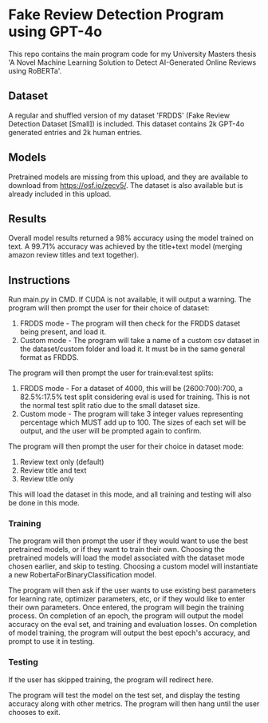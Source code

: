 # Fake Review Detection Program using GPT-4o
This repo contains the main program code for my University Masters thesis 'A Novel Machine Learning Solution to Detect AI-Generated Online Reviews using RoBERTa'.

## Dataset
A regular and shuffled version of my dataset 'FRDDS' (Fake Review Detection Dataset [Small]) is included. 
This dataset contains 2k GPT-4o generated entries and 2k human entries.

## Models
Pretrained models are missing from this upload, and they are available to download from https://osf.io/zecv5/.
The dataset is also available but is already included in this upload.

## Results
Overall model results returned a 98% accuracy using the model trained on text.
A 99.71% accuracy was achieved by the title+text model (merging amazon review titles and text together).

## Instructions
Run main.py in CMD. If CUDA is not available, it will output a warning.
The program will then prompt the user for their choice of dataset:
1. FRDDS mode - The program will then check for the FRDDS dataset being present, and load it.
2. Custom mode - The program will take a name of a custom csv dataset in the dataset/custom folder and load it. It must be in the same general format as FRDDS.

The program will then prompt the user for train:eval:test splits:
1. FRDDS mode - For a dataset of 4000, this will be (2600:700):700, a 82.5%:17.5% test split considering eval is used for training. This is not the normal test split ratio due to the small dataset size.
2. Custom mode - The program will take 3 integer values representing percentage which MUST add up to 100. The sizes of each set will be output, and the user will be prompted again to confirm.

The program will then prompt the user for their choice in dataset mode:
1. Review text only (default)
2. Review title and text
3. Review title only

This will load the dataset in this mode, and all training and testing will also be done in this mode.

### Training

The program will then prompt the user if they would want to use the best pretrained models, or if they want to train their own. Choosing the pretrained models will load the model associated with the dataset mode chosen earlier, and skip to testing. Choosing a custom model will instantiate a new RobertaForBinaryClassification model.

The program will then ask if the user wants to use existing best parameters for learning rate, optimizer parameters, etc, or if they would like to enter their own parameters. Once entered, the program will begin the training process. 
On completion of an epoch, the program will output the model accuracy on the eval set, and training and evaluation losses. 
On completion of model training, the program will output the best epoch's accuracy, and prompt to use it in testing.

### Testing
If the user has skipped training, the program will redirect here.

The program will test the model on the test set, and display the testing accuracy along with other metrics.
The program will then hang until the user chooses to exit.
